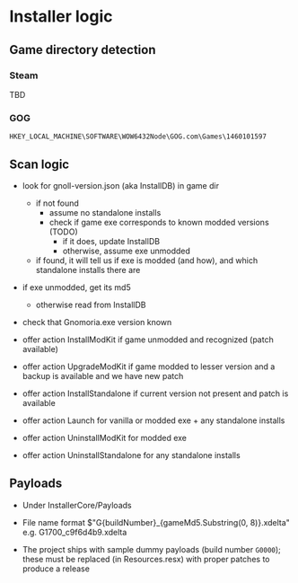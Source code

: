 # Installer logic

## Game directory detection

### Steam

TBD

### GOG

`HKEY_LOCAL_MACHINE\SOFTWARE\WOW6432Node\GOG.com\Games\1460101597`

## Scan logic

- look for gnoll-version.json (aka InstallDB) in game dir
  - if not found
    - assume no standalone installs
    - check if game exe corresponds to known modded versions (TODO)
      - if it does, update InstallDB
      - otherwise, assume exe unmodded
  - if found, it will tell us if exe is modded (and how), and which standalone installs there are

- if exe unmodded, get its md5
  - otherwise read from InstallDB
- check that Gnomoria.exe version known

- offer action InstallModKit if game unmodded and recognized (patch available)
- offer action UpgradeModKit if game modded to lesser version and a backup is available and we have new patch
- offer action InstallStandalone if current version not present and patch is available
- offer action Launch for vanilla or modded exe + any standalone installs
- offer action UninstallModKit for modded exe
- offer action UninstallStandalone for any standalone installs

## Payloads

- Under InstallerCore/Payloads
- File name format $"G{buildNumber}_{gameMd5.Substring(0, 8)}.xdelta"
  e.g. G1700_c9f6d4b9.xdelta

- The project ships with sample dummy payloads (build number `G0000`); these must be replaced (in Resources.resx) with proper patches to produce a release
